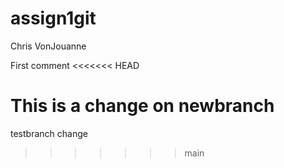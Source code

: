 # assign1git
Chris VonJouanne

First comment
<<<<<<< HEAD

This is a change on newbranch
=======
testbranch change
>>>>>>> main

